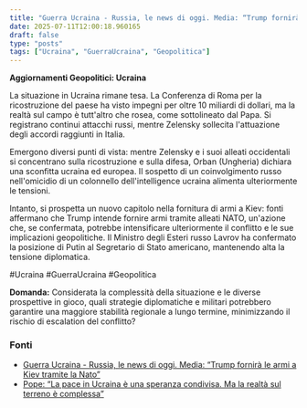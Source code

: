 ```yaml
---
title: "Guerra Ucraina - Russia, le news di oggi. Media: “Trump fornirà le armi a Kiev tramite la Nato”"
date: 2025-07-11T12:00:18.960165
draft: false
type: "posts"
tags: ["Ucraina", "GuerraUcraina", "Geopolitica"]
---
```


**Aggiornamenti Geopolitici: Ucraina**

La situazione in Ucraina rimane tesa.  La Conferenza di Roma per la ricostruzione del paese ha visto impegni per oltre 10 miliardi di dollari, ma la realtà sul campo è tutt'altro che rosea, come sottolineato dal Papa.  Si registrano continui attacchi russi, mentre Zelensky sollecita l'attuazione degli accordi raggiunti in Italia.  

Emergono diversi punti di vista: mentre Zelensky e i suoi alleati occidentali si concentrano sulla ricostruzione e sulla difesa,  Orban (Ungheria) dichiara una sconfitta ucraina ed europea.  Il sospetto di un coinvolgimento russo nell'omicidio di un colonnello dell'intelligence ucraina alimenta ulteriormente le tensioni.  

Intanto,  si prospetta un nuovo capitolo nella fornitura di armi a Kiev:  fonti affermano che Trump intende fornire armi tramite alleati NATO, un'azione che, se confermata, potrebbe intensificare ulteriormente il conflitto e le sue implicazioni geopolitiche.  Il Ministro degli Esteri russo Lavrov ha confermato la posizione di Putin al Segretario di Stato americano, mantenendo alta la tensione diplomatica.  


#Ucraina #GuerraUcraina #Geopolitica


**Domanda:** Considerata la complessità della situazione e le diverse prospettive in gioco, quali strategie diplomatiche e militari potrebbero garantire una maggiore stabilità regionale a lungo termine, minimizzando il rischio di escalation del conflitto?


### Fonti
- [Guerra Ucraina - Russia, le news di oggi. Media: “Trump fornirà le armi a Kiev tramite la Nato”](https://www.repubblica.it/esteri/2025/07/11/diretta/guerra_ucraina_russia_news_oggi-424724097/)
- [Pope: “La pace in Ucraina è una speranza condivisa. Ma la realtà sul terreno è complessa”](https://www.repubblica.it/esteri/2025/07/11/news/intervista_direttrice_generale_oim_amy_pope_ucraina_sfollati_pace-424724463/)
